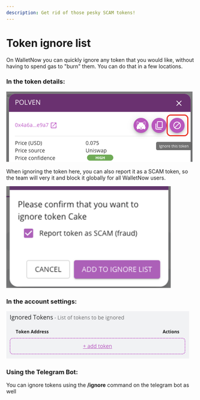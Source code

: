 ```yaml
---
description: Get rid of those pesky SCAM tokens!
---
```


# Token ignore list

On WalletNow you can quickly ignore any token that you would like, without having to spend gas to "burn" them. You can do that in a few locations.

### In the token details:

![Ignore token on Token details](../.gitbook/assets/image%20%2872%29.png)

When ignoring the token here, you can also report it as a SCAM token, so the team will very it and block it globally for all WalletNow users.

![](../.gitbook/assets/image%20%2873%29.png)

### In the account settings:

![](../.gitbook/assets/image%20%2861%29.png)

### Using the Telegram Bot:

You can ignore tokens using the **/ignore** command on the telegram bot as well

